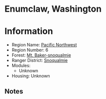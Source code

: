 
Enumclaw, Washington
====================
  
# Information  
* Region Name: [Pacific Northwest]()  
* Region Number: 6  
* Forest: [Mt. Baker-snoqualmie](http://www.fs.usda.gov/mbs)  
* Ranger District: [Snoqualmie]()  
* Modules:  
  - Unknown  
* Housing: Unknown  
  
## Notes

